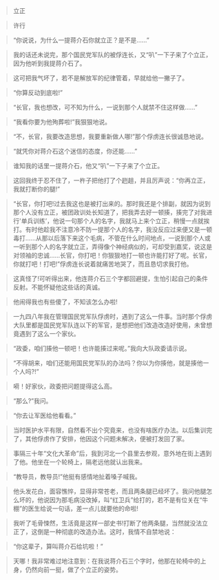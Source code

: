 > 立正

> 许行

> 

> “你说说，为什么一提蒋介石你就立正？是不是……”

> 我的话还未说完，那个国民党军队的被俘连长，又“叭”一下子来了个立正，因为他听到我提蒋介石了。

> 这可把我气坏了，若不是解放军的纪律管着，早就给他一撇子了。

> “你算反动到底啦!”

> “长官，我也想改，可不知为什么，一说到那个人就禁不住这样做……”

> “我看你要为他殉葬啦!”我狠狠地说。

> “不，长官，我要改造思想，我要重新做人哪!”那个俘虏连长很诚恳地说。

> “就凭你对蒋介石这个迷信的态度，你还能……”

> 谁知我的话里一提蒋介石，他又“叭”一下子来了个立正。

> 这回我终于忍不住了，一杵子把他打了个趔趄，并且厉声说：“你再立正，我就打断你的腿!”

> “长官，你打吧!过去我这也是被打出来的。那时我还是个排副，就因为说到那个人没有立正，被团政训处长知道了，把我弄去好一顿揍，揍完了对我进行'单兵训练’，他说一句那个人的名字，我就马上来个立正，稍慢一点就挨打。有时他趁我不注意冷不防一提那个人的名字，我没反应过来便又是一顿毒打……从那以后落下来这个毛病，不管在什么时间地点，一说到那个人或一听到那个人的名字就立正，弄得像个神经病似的，可却受到嘉奖，说这是对领袖的忠诚……长官，你打吧！你狠狠地打一顿也许能打好了呢。长官，你就打吧！打吧!”俘虏连长说着就痛苦地哭了，而且恳切求我打他。

> 这真怪了!可听得出来，他连蒋介石三个字都回避提，生怕引起自己的条件反射。不能怀疑他这些话的真诚。

> 他闹得我也有些傻了，不知该怎么办啦!

> 一九四八年我在管理国民党军队俘虏时，遇到了这么一件事。当时那个俘虏大队里都是国民党军队连以下的军官，是想把他们改造改造好使用，未曾想竟遇到了这么一个家伙。

> “政委，咱们揍他一顿吧！也许能揍过来呢。”我向大队政委请示说。

> “不得胡来，咱们还能用国民党军队的办法吗？你以为你揍他，就是揍他一个人吗?!”

> 嗬！好家伙，政委把问题提得这么高。

> “那么?”我问。

> “你去让军医给他看看。”

> 当时医护水平有限，自然看不出个究竟来，也没有啥医疗办法。以后集训完了，其他俘虏作了安排，他因这个问题未解决，便被打发回了家。

> 事隔三十年“文化大革命”后，我到河北一个县里去参观，意外地在街上遇到了他。他坐在一个轮椅上，隔老远他就认出我来。

> “教导员，教导员!”他挺有感情地扯着嗓子喊我。

> 他头发花白，面容憔悴，显得非常苍老，而且两条腿已经坏了。我问他腿怎么坏的，他说因为那毛病没改掉，叫“红卫兵”给打的，若不是有位关在“牛棚”的医生给说一句话，差一点儿就要他的命啦!

> 我听了毛骨悚然，生活竟是这样一部史书!打断了他两条腿，当然就没法立正了，这倒是一种彻底的改造办法。这时，我情不自禁地说：

> “你这辈子，算叫蒋介石给坑啦！”

> 天哪！我非常难过地注意到：在我说蒋介石三个字时，他那在轮椅中的上身，仍然向前一挺，做了个立正的姿势。

